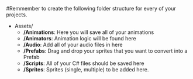 #Remmember to create the following folder structure for every of your projects.

* Assets/
  * **/Animations**: Here you will save all of your animations
  * **/Animators**: Animation logic will be found here
  * **/Audio**: Add all of your audio files in here
  * **/Prefabs**: Drag and drop your sprites that you want to convert into a Prefab
  * **/Scripts**: All of your C# files should be saved here
  * **/Sprites**: Sprites (single, multiple) to be added here.
	